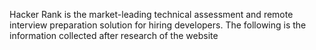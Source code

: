 Hacker Rank is the market-leading technical assessment and remote interview preparation solution for hiring developers. The following is the information collected after research of the website